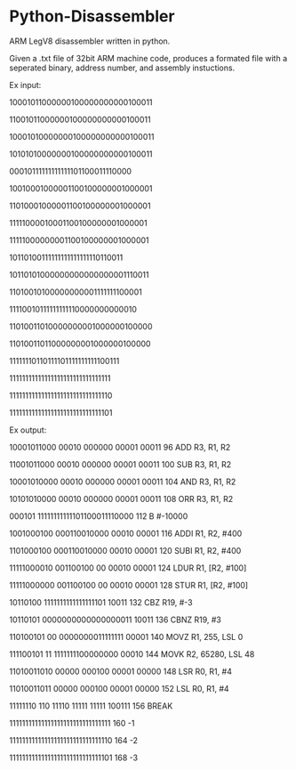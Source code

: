 # Python-Disassembler
ARM LegV8 disassembler written in python.

Given a .txt file of 32bit ARM machine code, produces a formated file with a seperated binary, address number, and assembly instuctions.

Ex input:

10001011000000100000000000100011

11001011000000100000000000100011

10001010000000100000000000100011

10101010000000100000000000100011

00010111111111111101100011110000

10010001000001100100000001000001

11010001000001100100000001000001

11111000010001100100000001000001

11111000000001100100000001000001

10110100111111111111111110110011

10110101000000000000000001110011

11010010100000000001111111100001

11110010111111111110000000000010

11010011010000000001000000100000

11010011011000000001000000100000

11111110110111101111111111100111

11111111111111111111111111111111

11111111111111111111111111111110

11111111111111111111111111111101



Ex output:

10001011000 00010 000000 00001 00011	96	ADD	R3, R1, R2

11001011000 00010 000000 00001 00011	100	SUB	R3, R1, R2

10001010000 00010 000000 00001 00011	104	AND	R3, R1, R2

10101010000 00010 000000 00001 00011	108	ORR	R3, R1, R2

000101 11111111111101100011110000   	112	B	#-10000

1001000100 000110010000 00010 00001 	116	ADDI	R1, R2, #400

1101000100 000110010000 00010 00001 	120	SUBI	R1, R2, #400

11111000010 001100100 00 00010 00001	124	LDUR	R1, [R2, #100]

11111000000 001100100 00 00010 00001	128	STUR	R1, [R2, #100]

10110100 1111111111111111101 10011  	132	CBZ	R19, #-3

10110101 0000000000000000011 10011  	136	CBNZ	R19, #3

110100101 00 0000000011111111 00001 	140	MOVZ	R1, 255, LSL 0

111100101 11 1111111100000000 00010 	144	MOVK	R2, 65280, LSL 48

11010011010 00000 000100 00001 00000	148	LSR	R0, R1, #4

11010011011 00000 000100 00001 00000	152	LSL	R0, R1, #4

11111110 110 11110 11111 11111 100111	156	BREAK

11111111111111111111111111111111    	160	-1

11111111111111111111111111111110	    164	-2

11111111111111111111111111111101	    168	-3
